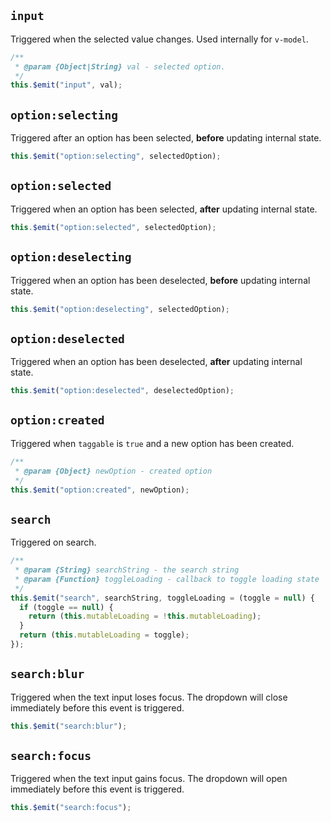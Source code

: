 ## `input`

Triggered when the selected value changes. Used internally for `v-model`.

```js
/**
 * @param {Object|String} val - selected option.
 */
this.$emit("input", val);
```

## `option:selecting` <Badge text="v3.11.0+" />

Triggered after an option has been selected, <strong>before</strong> updating internal state. 

```js
this.$emit("option:selecting", selectedOption);
```

## `option:selected` <Badge text="v3.11.0+" />

Triggered when an option has been selected, <strong>after</strong> updating internal state. 

```js
this.$emit("option:selected", selectedOption);
```

## `option:deselecting` <Badge text="v3.11.0+" />

Triggered when an option has been deselected, <strong>before</strong> updating internal state. 

```js
this.$emit("option:deselecting", selectedOption);
```

## `option:deselected` <Badge text="v3.11.0+" />

Triggered when an option has been deselected, <strong>after</strong> updating internal state. 

```js
this.$emit("option:deselected", deselectedOption);
```

## `option:created`

Triggered when `taggable` is `true` and a new option has been created.

```js
/**
 * @param {Object} newOption - created option
 */
this.$emit("option:created", newOption);
```

## `search`

Triggered on search.

```js
/**
 * @param {String} searchString - the search string
 * @param {Function} toggleLoading - callback to toggle loading state
 */
this.$emit("search", searchString, toggleLoading = (toggle = null) {
  if (toggle == null) {
    return (this.mutableLoading = !this.mutableLoading);
  }
  return (this.mutableLoading = toggle);
});
```

## `search:blur`

Triggered when the text input loses focus. The dropdown will close immediately before this
event is triggered.

```js
this.$emit("search:blur");
```

## `search:focus`

Triggered when the text input gains focus. The dropdown will open immediately before this
event is triggered.

```js
this.$emit("search:focus");
```

